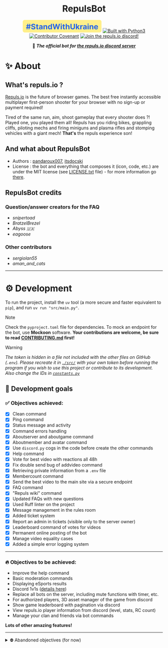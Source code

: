<div align="center">

# RepulsBot
[![Stand With Ukraine](https://raw.githubusercontent.com/vshymanskyy/StandWithUkraine/main/badges/StandWithUkraine.svg)](https://stand-with-ukraine.pp.ua)
[![Built with Python3](https://img.shields.io/badge/built%20with-Python3-yellow.svg)](https://www.python.org/)
[![Contributor Covenant](https://img.shields.io/badge/Contributor%20Covenant-2.1-4baaaa.svg)](CODE_OF_CONDUCT.md)
[![Join the repuls.io discord!](https://img.shields.io/discord/603655329120518223?logo=discord&logoColor=white&color=black)](https://discord.com/invite/2YKgx2HSfR)

💬 ***The official bot for [the repuls.io discord server](https://discord.com/invite/2YKgx2HSfR)***
</div>

# ✨ About
## What's repuls.io ?
[Repuls.io](https://repuls.io/home) is the future of browser games.
The best free instantly accessible multiplayer first-person shooter for your browser with no sign-up or payment required!

Tired of the same run, aim, shoot gameplay that every shooter does ?! Played one, you played them all! Repuls has you riding bikes, grappling cliffs, piloting mechs and firing miniguns and plasma rifles and stomping vehicles with a giant mech! **That's** the repuls experience son!
## And what about RepulsBot
- Authors : [pandaroux007](https://github.com/pandaroux007), [itsdocski](https://github.com/tahirG)
- License : the bot and everything that composes it (icon, code, etc.) are under the MIT license (see [LICENSE.txt](LICENSE.txt) file) - for more information go [there](https://opensource.org/license/mit).

## RepulsBot credits
### Question/answer creators for the FAQ
- *snipertoad*
- *BratzelBrezel*
- *Abyss 🇺🇦*
- *eagoose*
### Other contributors
- *sergiolan55*
- *aman_and_cats*
___
# ⚙️ Development
To run the project, install the `uv` tool (a more secure and faster equivalent to `pip`), and run `uv run "src/main.py"`.

> [!NOTE]
> Check the `pyproject.toml` file for dependencies. To mock an endpoint for the bot, use **Mockoon** software.
**Your contributions are welcome, be sure to read [CONTRIBUTING.md](CONTRIBUTING.md) first!**

> [!WARNING]
> *The token is hidden in a file not included with the other files on GitHub (`.env`). Please recreate it in [`./src/`](src/) with your own token before running the program if you wish to use this project or contribute to its development. Also change the IDs in [`constants.py`](src/constants.py)*

## 🚀 Development goals
### ✅ Objectives achieved:
- [x] Clean command
- [x] Ping command
- [x] Status message and activity
- [x] Command errors handling
- [x] Aboutserver and aboutgame command
- [x] Aboutmember and avatar command
- [x] Use `discord.py` cogs in the code before create the other commands
- [x] Help command
- [x] Vote for best video with reactions all 48h
- [x] Fix double send bug of addvideo command
- [x] Retrieving private information from a `.env` file
- [x] Membercount command
- [x] Send the best video to the main site via a secure endpoint
- [x] FAQ command
- [x] "Repuls wiki" command
- [x] Updated FAQs with new questions
- [x] Used Ruff linter on the project
- [x] Message management in the rules room
- [x] Added ticket system
- [x] Report an admin in tickets (visible only to the server owner)
- [x] Leaderboard command of votes for videos
- [x] Permanent online posting of the bot
- [x] Manage video equality cases
- [x] Added a simple error logging system
___
### 🔥 Objectives to be achieved:
- Improve the help command
- Basic moderation commands
- Displaying eSports results
- Discord 1v1s ([details here](https://discord.com/channels/603655329120518223/686216026412941429/1370057672304492554))
- Replace all bots on the server, including mute functions with timer, etc.
- For authorized players, 3D asset manager of the game from discord
- Show game leaderboard with pagination via discord
- View repuls.io player information from discord (level, stats, RC count)
- Manage your clan and friends via bot commands

**Lots of other amazing features!**
___
<details>
<summary>⛔️ Abandoned objectives (for now)</summary>

> - clear command (clean command but with messages' links)
> - Improved clean command ([discordpy.readthedocs.io](https://discordpy.readthedocs.io/en/stable/api.html#discord.TextChannel.delete_messages), [discord.com/developers](https://discord.com/developers/docs/resources/message#bulk-delete-messages) ?)

</details>